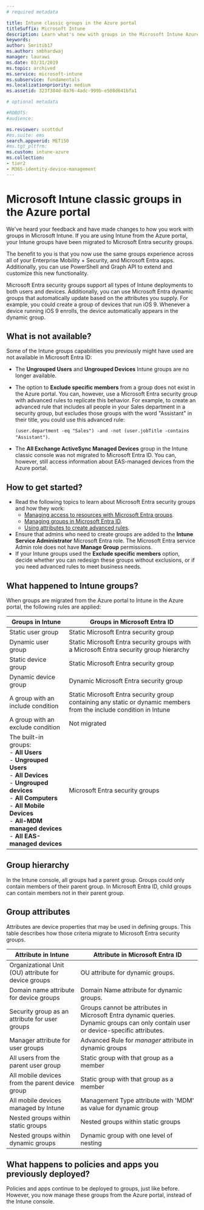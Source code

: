 ```yaml
---
# required metadata

title: Intune classic groups in the Azure portal
titleSuffix: Microsoft Intune
description: Learn what's new with groups in the Microsoft Intune Azure portal.
keywords:
author: Smritib17
ms.author: smbhardwaj
manager: laurawi
ms.date: 03/31/2019
ms.topic: archived
ms.service: microsoft-intune
ms.subservice: fundamentals
ms.localizationpriority: medium
ms.assetid: 323f384d-8a76-4adc-999b-e508d641bfa1

# optional metadata

#ROBOTS:
#audience:

ms.reviewer: scottduf
#ms.suite: ems
search.appverid: MET150
#ms.tgt_pltfrm:
ms.custom: intune-azure
ms.collection:
- tier2
- M365-identity-device-management
---
```


# Microsoft Intune classic groups in the Azure portal

We've heard your feedback and have made changes to how you work with groups in Microsoft Intune.
If you are using Intune from the Azure portal, your Intune groups have been migrated to Microsoft Entra security groups.

The benefit to you is that you now use the same groups experience across all of your Enterprise Mobility + Security, and Microsoft Entra apps. Additionally, you can use PowerShell and Graph API to extend and customize this new functionality.

Microsoft Entra security groups support all types of Intune deployments to both users and devices. Additionally, you can use Microsoft Entra dynamic groups that automatically update based on the attributes you supply. For example, you could create a group of devices that run iOS 9. Whenever a device running iOS 9 enrolls, the device automatically appears in the dynamic group.

## What is not available?

Some of the Intune groups capabilities you previously might have used are not available in Microsoft Entra ID:

- The **Ungrouped Users** and **Ungrouped Devices** Intune groups are no longer available.
- The option to **Exclude specific members** from a group does not exist in the Azure portal. You can, however, use a Microsoft Entra security group with advanced rules to replicate this behavior. For example, to create an advanced rule that includes all people in your Sales department in a security group, but excludes those groups with the word "Assistant" in their title, you could use this advanced rule:

  `(user.department -eq "Sales") -and -not (user.jobTitle -contains "Assistant")`.
- The **All Exchange ActiveSync Managed Devices** group in the Intune classic console was not migrated to Microsoft Entra ID. You can, however, still access information about EAS-managed devices from the Azure portal.

## How to get started?

- Read the following topics to learn about Microsoft Entra security groups and how they work:
  - [Managing access to resources with Microsoft Entra groups](/azure/active-directory/fundamentals/active-directory-manage-groups).
  - [Managing groups in Microsoft Entra ID](/azure/active-directory/fundamentals/active-directory-groups-create-azure-portal).
  - [Using attributes to create advanced rules](/azure/active-directory/users-groups-roles/groups-dynamic-membership).
- Ensure that admins who need to create groups are added to the **Intune Service Administrator** Microsoft Entra role. The Microsoft Entra service Admin role does not have **Manage Group** permissions.
- If your Intune groups used the **Exclude specific members**  option, decide whether you can redesign these groups without exclusions, or if you need advanced rules to meet business needs.


## What happened to Intune groups?
When groups are migrated from the Azure portal to Intune in the Azure portal, the following rules are applied:

| Groups in Intune|Groups in Microsoft Entra ID|
|-----------------------------------------------------------------------|-------------------------------------------------------------|
|Static user group|Static Microsoft Entra security group|
|Dynamic user group|Static Microsoft Entra security groups with a Microsoft Entra security group hierarchy|
|Static device group|Static Microsoft Entra security group|
|Dynamic device group|Dynamic Microsoft Entra security group|
|A group with an include condition|Static Microsoft Entra security group containing any static or dynamic members from the include condition in Intune|
|A group with an exclude condition|Not migrated|
|The built-in groups:<br>- **All Users**<br>- **Ungrouped Users**<br>- **All Devices**<br>- **Ungrouped devices**<br>- **All Computers**<br>- **All Mobile Devices**<br>- **All-MDM managed devices**<br>- **All EAS-managed devices**|Microsoft Entra security groups|

## Group hierarchy

In the Intune console, all groups had a parent group. Groups could only contain members of their parent group. In Microsoft Entra ID, child groups can contain members not in their parent group.

## Group attributes
Attributes are device properties that may be used in defining groups. This table describes how those criteria migrate to Microsoft Entra security groups.

| Attribute in Intune|Attribute in Microsoft Entra ID|
|-----------------------------------------------------------------------|-------------------------------------------------------------|
|Organizational Unit (OU) attribute for device groups|OU attribute for dynamic groups.|
|Domain name attribute for device groups|Domain Name attribute for dynamic groups.|
|Security group as an attribute for user groups|Groups cannot be attributes in Microsoft Entra dynamic queries. Dynamic groups can only contain user or device-specific attributes.|
|Manager attribute for user groups|Advanced Rule for *manager* attribute in dynamic groups|
|All users from the parent user group|Static group with that group as a member|
|All mobile devices from the parent device group|Static group with that group as a member|
|All mobile devices managed by Intune|Management Type attribute with 'MDM' as value for dynamic group|
|Nested groups within static groups |Nested groups within static groups|
|Nested groups within dynamic groups|Dynamic group with one level of nesting|

## What happens to policies and apps you previously deployed?

Policies and apps continue to be deployed to groups, just like before. However, you now manage these groups from the Azure portal, instead of the Intune console.
